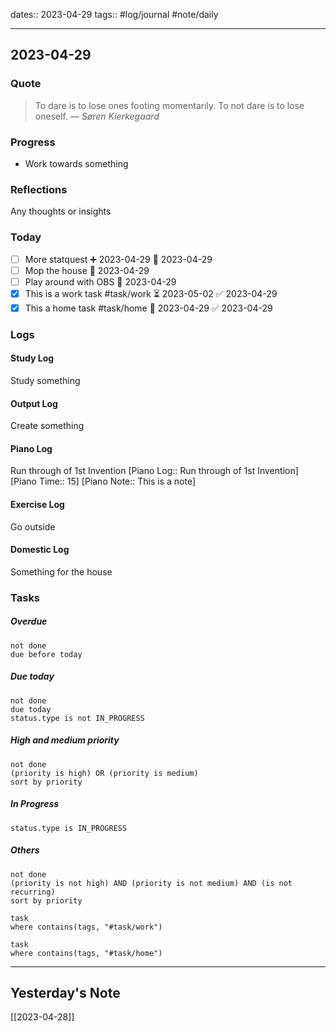 dates:: 2023-04-29
tags:: #log/journal #note/daily 

---
## 2023-04-29

### Quote

> To dare is to lose ones footing momentarily. To not dare is to lose oneself.
> — <cite>Søren Kierkegaard</cite>


### Progress

- Work towards something


### Reflections

Any thoughts or insights


### Today

- [ ] More statquest ➕ 2023-04-29 🛫 2023-04-29
- [ ] Mop the house 🛫 2023-04-29 
- [ ] Play around with OBS 🛫 2023-04-29 
- [x] This is a work task #task/work ⏳ 2023-05-02 ✅ 2023-04-29
- [x] This a home task #task/home 🛫 2023-04-29 ✅ 2023-04-29

### Logs

#### Study Log

Study something

#### Output Log

Create something

#### Piano Log

Run through of 1st Invention [Piano Log:: Run through of 1st Invention]  [Piano Time:: 15]  [Piano Note:: This is a note]

#### Exercise Log

Go outside

#### Domestic Log

Something for the house


### Tasks

##### Overdue

```tasks
not done
due before today
```


##### Due today

```tasks
not done
due today
status.type is not IN_PROGRESS
```

##### High and medium priority

```tasks
not done
(priority is high) OR (priority is medium)
sort by priority
```

##### In Progress

```tasks
status.type is IN_PROGRESS
```

##### Others


```tasks
not done
(priority is not high) AND (priority is not medium) AND (is not recurring)
sort by priority
```

```dataview
task
where contains(tags, "#task/work")
```

```dataview
task
where contains(tags, "#task/home")
```


---
## Yesterday's Note

[[2023-04-28]]


